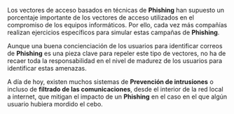 Los vectores de acceso basados en técnicas de **Phishing** han supuesto un porcentaje importante de los vectores de acceso utilizados en el compromiso de los equipos informáticos. Por ello, cada vez más compañías realizan ejercicios específicos para simular estas campañas de **Phishing**.

Aunque una buena concienciación de los usuarios para identificar correos de **Phishing** es una pieza clave para repeler este tipo de vectores, no ha de recaer toda la responsabilidad en el nivel de madurez de los usuarios para identificar estas amenazas.

A día de hoy, existen muchos sistemas de **Prevención de intrusiones** o incluso de **filtrado de las comunicaciones**, desde el interior de la red local a internet, que mitigan el impacto de un **Phishing** en el caso en el que algún usuario hubiera mordido el cebo.